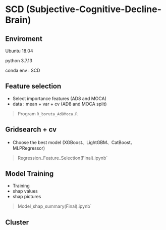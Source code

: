 # SCD (Subjective-Cognitive-Decline-Brain)
## Enviroment

Ubuntu 18.04  

python 3.7.13  

conda env : SCD

## Feature selection
* Select importance features (AD8 and MOCA)  
* data : mean + var + cv (AD8 and MOCA split)  
> Program `R_boruta_Ad8Moca.R`

## Gridsearch + cv
* Choose the best model (XGBoost、LightGBM、CatBoost、MLPRegressor)  
> Regression_Feature_Selection(Final).ipynb`

## Model Training
* Training  
* shap values  
* shap pictures  
> Model_shap_summary(Final).ipynb`
> 
## Cluster
